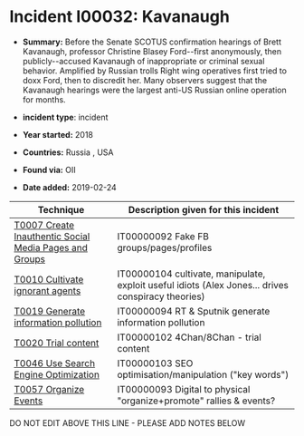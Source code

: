 # Incident I00032: Kavanaugh

* **Summary:** Before the Senate SCOTUS confirmation hearings of Brett Kavanaugh, professor Christine Blasey Ford--first anonymously, then publicly--accused Kavanaugh of inappropriate or criminal sexual behavior. Amplified by Russian trolls Right wing operatives first tried to doxx Ford, then to discredit her. Many observers suggest that the Kavanaugh hearings were the largest anti-US Russian online operation for months. 

* **incident type**: incident

* **Year started:** 2018

* **Countries:** Russia , USA

* **Found via:** OII

* **Date added:** 2019-02-24
 

| Technique | Description given for this incident |
| --------- | ------------------------- |
| [T0007 Create Inauthentic Social Media Pages and Groups](../generated_pages/techniques/T0007.md) | IT00000092 Fake FB groups/pages/profiles  |
| [T0010 Cultivate ignorant agents](../generated_pages/techniques/T0010.md) | IT00000104 cultivate, manipulate, exploit useful idiots (Alex Jones... drives conspiracy theories) |
| [T0019 Generate information pollution](../generated_pages/techniques/T0019.md) | IT00000094 RT & Sputnik generate information pollution |
| [T0020 Trial content](../generated_pages/techniques/T0020.md) | IT00000102 4Chan/8Chan - trial content |
| [T0046 Use Search Engine Optimization](../generated_pages/techniques/T0046.md) | IT00000103 SEO optimisation/manipulation ("key words") |
| [T0057 Organize Events](../generated_pages/techniques/T0057.md) | IT00000093 Digital to physical "organize+promote" rallies & events? |


DO NOT EDIT ABOVE THIS LINE - PLEASE ADD NOTES BELOW